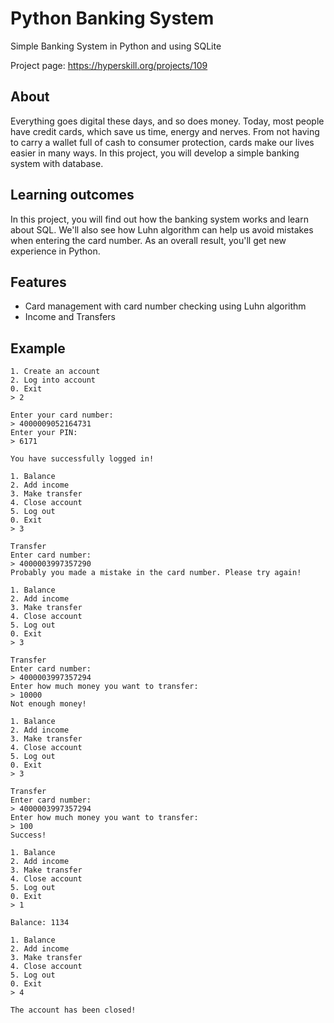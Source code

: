 # Python Banking System

Simple Banking System in Python and using SQLite

Project page: https://hyperskill.org/projects/109

## About
Everything goes digital these days, and so does money. Today, most people have credit cards, which save us time, energy and nerves. From not having to carry a wallet full of cash to consumer protection, cards make our lives easier in many ways. In this project, you will develop a simple banking system with database.
## Learning outcomes
In this project, you will find out how the banking system works and learn about SQL. We'll also see how Luhn algorithm can help us avoid mistakes when entering the card number. As an overall result, you'll get new experience in Python.

## Features ##

* Card management with card number checking using Luhn algorithm
* Income and Transfers

## Example

```
1. Create an account
2. Log into account
0. Exit
> 2

Enter your card number:
> 4000009052164731
Enter your PIN:
> 6171

You have successfully logged in!

1. Balance
2. Add income 
3. Make transfer
4. Close account
5. Log out
0. Exit
> 3

Transfer
Enter card number:
> 4000003997357290 
Probably you made a mistake in the card number. Please try again!

1. Balance
2. Add income
3. Make transfer
4. Close account
5. Log out
0. Exit
> 3

Transfer
Enter card number:
> 4000003997357294
Enter how much money you want to transfer:
> 10000
Not enough money!

1. Balance
2. Add income
3. Make transfer
4. Close account
5. Log out
0. Exit
> 3

Transfer
Enter card number:
> 4000003997357294
Enter how much money you want to transfer:
> 100
Success!

1. Balance
2. Add income
3. Make transfer
4. Close account
5. Log out
0. Exit
> 1

Balance: 1134

1. Balance
2. Add income
3. Make transfer
4. Close account
5. Log out
0. Exit
> 4

The account has been closed!
```